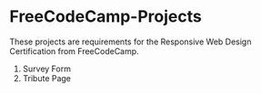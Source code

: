 # FreeCodeCamp-Projects
These projects are requirements for the Responsive Web Design Certification from FreeCodeCamp.
1. Survey Form
2. Tribute Page
